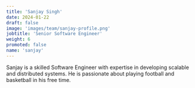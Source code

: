 ```yaml
---
title: 'Sanjay Singh'
date: 2024-01-22
draft: false
image: 'images/team/sanjay-profile.png'
jobtitle: 'Senior Software Engineer'
weight: 6
promoted: false
name: 'sanjay'
---
```


Sanjay is a skilled Software Engineer with expertise in developing scalable and distributed systems. He is passionate about playing football and basketball in his free time.